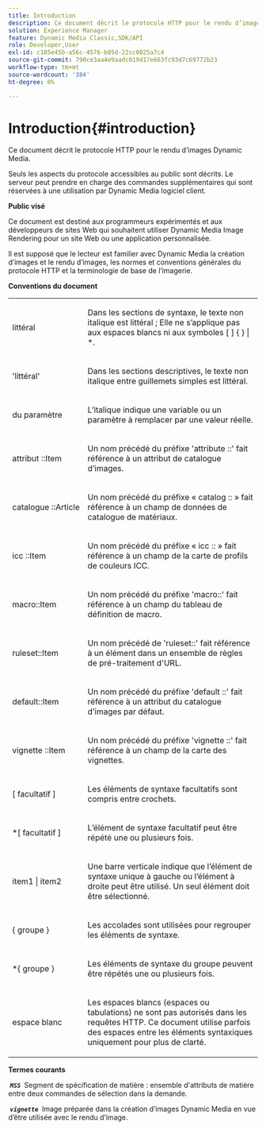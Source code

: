 ```yaml
---
title: Introduction
description: Ce document décrit le protocole HTTP pour le rendu d’images Dynamic Media.
solution: Experience Manager
feature: Dynamic Media Classic,SDK/API
role: Developer,User
exl-id: c185e45b-a56c-4576-b05d-22cc0025a7c4
source-git-commit: 790ce3aa4e9aadc019d17e663fc93d7c69772b23
workflow-type: tm+mt
source-wordcount: '384'
ht-degree: 0%

---
```


# Introduction{#introduction}

Ce document décrit le protocole HTTP pour le rendu d’images Dynamic Media.

Seuls les aspects du protocole accessibles au public sont décrits. Le serveur peut prendre en charge des commandes supplémentaires qui sont réservées à une utilisation par Dynamic Media logiciel client.

**Public visé**

Ce document est destiné aux programmeurs expérimentés et aux développeurs de sites Web qui souhaitent utiliser Dynamic Media Image Rendering pour un site Web ou une application personnalisée.

Il est supposé que le lecteur est familier avec Dynamic Media la création d’images et le rendu d’images, les normes et conventions générales du protocole HTTP et la terminologie de base de l’imagerie.

**Conventions du document**

<table id="simpletable_E96BA470B3CE4266A9E6ED0440A56C40"> 
 <tr class="strow"> 
  <td class="stentry"> <p>littéral </p> </td> 
  <td class="stentry"> <p>Dans les sections de syntaxe, le texte non italique est littéral ; Elle ne s’applique pas aux espaces blancs ni aux symboles [ ] { } | *. </p> </td> 
 </tr> 
 <tr class="strow"> 
  <td class="stentry"> <p>'littéral' </p> </td> 
  <td class="stentry"> <p>Dans les sections descriptives, le texte non italique entre guillemets simples est littéral. </p> </td> 
 </tr> 
 <tr class="strow"> 
  <td class="stentry"> <p> <span class="varname"> du paramètre </span> </p> </td> 
  <td class="stentry"> <p>L’italique indique une variable ou un paramètre à remplacer par une valeur réelle. </p> </td> 
 </tr> 
 <tr class="strow"> 
  <td class="stentry"> <p> <span class="codeph"> attribut ::Item </span> </p> </td> 
  <td class="stentry"> <p>Un nom précédé du préfixe 'attribute ::' fait référence à un attribut de catalogue d’images. </p> </td> 
 </tr> 
 <tr class="strow"> 
  <td class="stentry"> <p> <span class="codeph"> catalogue ::Article </span> </p> </td> 
  <td class="stentry"> <p>Un nom précédé du préfixe « catalog :: » fait référence à un champ de données de catalogue de matériaux. </p> </td> 
 </tr> 
 <tr class="strow"> 
  <td class="stentry"> <p> <span class="codeph"> icc ::Item </span> </p> </td> 
  <td class="stentry"> <p>Un nom précédé du préfixe « icc :: » fait référence à un champ de la carte de profils de couleurs ICC. </p> </td> 
 </tr> 
 <tr class="strow"> 
  <td class="stentry"> <p> <span class="codeph"> macro::Item </span> </p> </td> 
  <td class="stentry"> <p>Un nom précédé du préfixe 'macro::' fait référence à un champ du tableau de définition de macro. </p> </td> 
 </tr> 
 <tr class="strow"> 
  <td class="stentry"> <p> <span class="codeph"> ruleset::Item </span> </p> </td> 
  <td class="stentry"> <p>Un nom précédé de 'ruleset::' fait référence à un élément dans un ensemble de règles de pré-traitement d'URL. </p> </td> 
 </tr> 
 <tr class="strow"> 
  <td class="stentry"> <p> <span class="codeph"> default::Item </span> </p> </td> 
  <td class="stentry"> <p>Un nom précédé du préfixe 'default ::' fait référence à un attribut du catalogue d’images par défaut. </p> </td> 
 </tr> 
 <tr class="strow"> 
  <td class="stentry"> <span class="codeph"> vignette ::Item </span> </td> 
  <td class="stentry"> <p>Un nom précédé du préfixe 'vignette ::' fait référence à un champ de la carte des vignettes. </p> </td> 
 </tr> 
 <tr class="strow"> 
  <td class="stentry"> <p><span class="varname">[ facultatif </span> ] </p> </td> 
  <td class="stentry"> <p>Les éléments de syntaxe facultatifs sont compris entre crochets. </p> </td> 
 </tr> 
 <tr class="strow"> 
  <td class="stentry"> <p>*[ <span class="varname"> facultatif </span> ] </p> </td> 
  <td class="stentry"> <p>L’élément de syntaxe facultatif peut être répété une ou plusieurs fois. </p> </td> 
 </tr> 
 <tr class="strow"> 
  <td class="stentry"> <p> <span class="varname"> item1 </span>| <span class="varname"> item2 </span> </p> </td> 
  <td class="stentry"> <p>Une barre verticale indique que l’élément de syntaxe unique à gauche ou l’élément à droite peut être utilisé. Un seul élément doit être sélectionné. </p> </td> 
 </tr> 
 <tr class="strow"> 
  <td class="stentry"> <p>{ <span class="varname"> groupe </span> } </p> </td> 
  <td class="stentry"> <p>Les accolades sont utilisées pour regrouper les éléments de syntaxe. </p> </td> 
 </tr> 
 <tr class="strow"> 
  <td class="stentry"> <p>*{ <span class="varname"> groupe </span> } </p> </td> 
  <td class="stentry"> <p>Les éléments de syntaxe du groupe peuvent être répétés une ou plusieurs fois. </p> </td> 
 </tr> 
 <tr class="strow"> 
  <td class="stentry"> <p>espace blanc </p> </td> 
  <td class="stentry"> <p>Les espaces blancs (espaces ou tabulations) ne sont pas autorisés dans les requêtes HTTP. Ce document utilise parfois des espaces entre les éléments syntaxiques uniquement pour plus de clarté. </p> </td> 
 </tr> 
</table>

**Termes courants**

**&#x200B; *`MSS`* &#x200B;** Segment de spécification de matière : ensemble d&#39;attributs de matière entre deux commandes de sélection dans la demande.

**&#x200B; *`vignette`* &#x200B;** Image préparée dans la création d’images Dynamic Media en vue d’être utilisée avec le rendu d’image.
